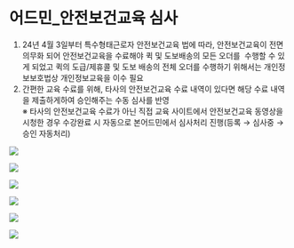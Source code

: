 # 어드민_안전보건교육 심사

1. 24년 4월 3일부터 특수형태근로자 안전보건교육 법에 따라, 안전보건교육이 전면 의무화 되어 안전보건교육을 수료해야 퀵 및 도보배송의 모든 오더를  수행할 수 있게 되었고 퀵의 도급/제휴콜 및 도보 배송의 전체 오더를 수행하기 위해서는 개인정보보호법상 개인정보교육을 이수 필요  
2. 간편한 교육 수료를 위해, 타사의 안전보건교육 수료 내역이 있다면 해당 수료 내역을 제출하게하여 승인해주는 수동 심사를 반영  
※ 타사의 안전보건교육 수료가 아닌 직접 교육 사이트에서 안전보건교육 동영상을 시청한 경우 수강완료 시 자동으로 본어드민에서 심사처리 진행(등록 → 심사중 → 승인 자동처리)

![](https://kakaomobilitysupport.zendesk.com/hc/article_attachments/34228101635097)

![](https://kakaomobilitysupport.zendesk.com/hc/article_attachments/34228103897753)

![](https://kakaomobilitysupport.zendesk.com/hc/article_attachments/34228125878425)

![](https://kakaomobilitysupport.zendesk.com/hc/article_attachments/34228142145177)

![](https://kakaomobilitysupport.zendesk.com/hc/article_attachments/34228144783513)

![](https://kakaomobilitysupport.zendesk.com/hc/article_attachments/34228197842841)